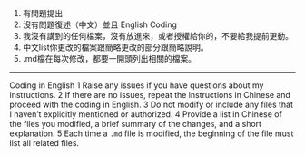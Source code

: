 1. 有問題提出
2. 沒有問題復述（中文）並且 English Coding
3. 我沒有講到的任何檔案，沒有放進來，或者授權給你的，不要給我提前更動。
4. 中文list你更改的檔案跟簡略更改的部分跟簡略說明。
5. .md檔在每次修改，都要一開頭列出相關的檔案。

---

Coding in English
1
Raise any issues if you have questions about my instructions.
2
If there are no issues, repeat the instructions in Chinese and proceed with the coding in English.
3
Do not modify or include any files that I haven’t explicitly mentioned or authorized.
4
Provide a list in Chinese of the files you modified, a brief summary of the changes, and a short explanation.
5
Each time a `.md` file is modified, the beginning of the file must list all related files.

